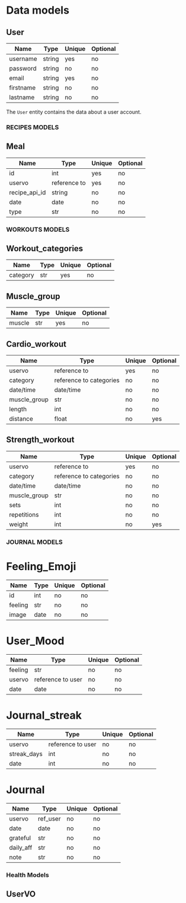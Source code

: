  # Data models

## User

| Name      | Type         | Unique | Optional |
| --------- | ------------ | ------ | -------- |
| username  | string       | yes    | no       |
| password  | string       | no     | no       |
| email     | string       | yes    | no       |
| firstname | string       | no     | no       |
| lastname  | string       | no     | no       |

The `User` entity contains the data about a user account.


### RECIPES MODELS

## Meal

| Name       | Type     | Unique | Optional |
| ---------- | -------- | ------ | -------- |
| id         | int      | yes    | no       |
| uservo     | reference to   | yes    | no       |
| recipe_api_id| string   | no     | no       |
| date     | date | no    | no       |
| type | str      | no     | no       |


### WORKOUTS MODELS

## Workout_categories

| Name       | Type     | Unique | Optional |
| ---------- | -------- | ------ | -------- |
| category | str      | yes    | no       |

## Muscle_group

| Name       | Type     | Unique | Optional |
| ---------- | -------- | ------ | -------- |
| muscle | str      | yes    | no       |

## Cardio_workout

| Name       | Type        | Unique | Optional |
| ---------- | ----------- | ------ | -------- |
| uservo | reference to    | yes    | no       |
| category | reference to categories | no    | no       |
| date/time   | date/time      | no     | no       |
| muscle_group  | str    | no    | no       |
| length | int      | no    | no       |
| distance    | float | no     | yes      |

## Strength_workout

| Name       | Type        | Unique | Optional |
| ---------- | ----------- | ------ | -------- |
| uservo | reference to    | yes    | no       |
| category | reference to categories | no    | no       |
| date/time   | date/time      | no     | no       |
| muscle_group  | str    | no    | no       |
| sets | int      | no    | no       |
| repetitions    | int | no     | no      |
| weight    | int | no     | yes      |

### JOURNAL MODELS

# Feeling_Emoji

| Name            | Type     | Unique | Optional |
| --------------- | -------- | ------ | -------- |
| id | int | no     | no       |
| feeling | str | no     | no       |
| image | date | no     | no       |

# User_Mood

| Name            | Type     | Unique | Optional |
| --------------- | -------- | ------ | -------- |
| feeling | str | no     | no       |
| uservo | reference to user | no     | no       |
| date | date | no     | no       |

# Journal_streak

| Name            | Type     | Unique | Optional |
| --------------- | -------- | ------ | -------- |
| uservo | reference to user | no     | no       |
| streak_days | int | no     | no       |
| date | int | no     | no       |

# Journal

| Name            | Type     | Unique | Optional |
| --------------- | -------- | ------ | -------- |
| uservo | ref_user | no     | no       |
| date | date | no     | no       |
| grateful     | str   | no     | no       |
| daily_aff    | str   | no     | no       |
| note          | str     | no     | no       |

### Health Models

## UserVO